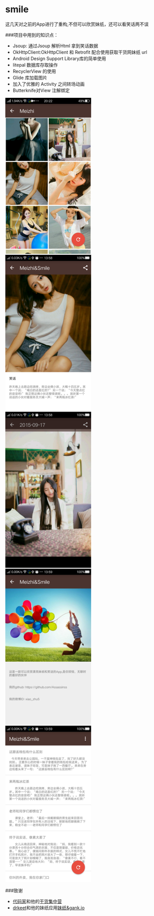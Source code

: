 # smile

这几天对之前的App进行了重构,不但可以欣赏妹纸，还可以看笑话两不误

###项目中用到的知识点：
   * Jsoup: 通过Jsoup 解析Html 拿到笑话数据
   * OkHttpClient:OkHttpClient 和 Retrofit 配合使用获取干货网妹纸 url
   * Android Design Support Library库的简单使用
   * litepal 数据库存取操作
   * RecyclerView 的使用
   * Glide 库加载图片
   * 加入了优雅的 Activity 之间转场动画
   * Butterknife对View 注解绑定
   

<img src="/screenshots/Screenshot_2015-09-18-20-22-50-490.png" alt="screenshot" title="screenshot" width="270" height="490" /> <img src="/screenshots/Screenshot_2015-09-19-13-58-46-523.png" alt="screenshot" title="screenshot" width="270" height="490" />
<img src="/screenshots/Screenshot_2015-09-19-13-58-57-877.png" alt="screenshot" title="screenshot" width="270" height="490" />
<img src="/screenshots/Screenshot_2015-09-19-13-59-04-495.png" alt="screenshot" title="screenshot" width="270" height="490" />
<img src="/screenshots/Screenshot_2015-09-19-13-59-51-28.png" alt="screenshot" title="screenshot" width="270" height="490" />

###致谢
* [代码家](http://blog.daimajia.com/)和他的[干货集中营](http://gank.io/)<br>
* [drkeet](http://drakeet.me/)和他的妹纸应用[妹纸&gank.io](https://github.com/drakeet/Meizhi)
